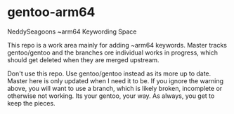 # gentoo-arm64
NeddySeagoons ~arm64 Keywording Space

This repo is a work area mainly for adding ~arm64 keywords. 
Master tracks gentoo/gentoo and the branches ore individual works in progress, which should get deleted when they are 
merged upstream.

Don't use this repo. Use gentoo/gentoo instead as its more up to date. Master here is only updated when I need it to be.
If you ignore the warning above, you will want to use a branch, which is likely broken, incomplete or otherwise not working.
Its your gentoo, your way. As always, you get to keep the pieces.
